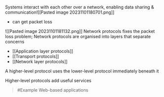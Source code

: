 Systems interact with each other over a network, enabling data sharing & communication![[Pasted image 20231101180701.png]]
- can get packet loss


![[Pasted image 20231101181132.png]]
Network protocols fixes the packet loss problem;
Network protocols are organised into layers that separate concerns
- [[Application layer protocols]]
- [[Transport protocols]]
- [[Network layer protocols]]

A higher-level protocol uses the lower-level protocol immediately beneath it

Higher-level protocols add useful services
>	#Example 
>	Web-based applications
>	